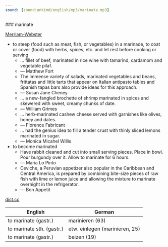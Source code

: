```yaml
---
sound: [sound:ankimd/english/mp3/marinate.mp3]
---
```


\### marinate

[Merriam-Webster](https://www.merriam-webster.com/dictionary/marinate)

- to steep (food such as meat, fish, or vegetables) in a marinade, to coat or cover (food) with herbs, spices, etc. and let rest before cooking or serving
    - … fillet of beef, marinated in rice wine with tamarind, cardamom and vegetable pilaf.
    - — Matthew Fort
    - The immense variety of salads, marinated vegetables and beans, frittatas and little tarts that appear on Italian antipasto tables and Spanish tapas bars also provide ideas for this approach.
    - — Susan Jane Cheney
    - … a new-fangled brochette of shrimp marinated in spices and skewered with sweet, creamy chunks of date.
    - — William Grimes
    - … herb-marinated cashew cheese served with garnishes like olives, honey and dates.
    - — Florence Fabricant
    - … had the genius idea to fill a tender crust with thinly sliced lemons marinated in sugar.
    - — Monica Micahel Willis
- to become marinated
    - Have rabbit cleaned and cut into small serving pieces. Place in bowl. Pour burgundy over it. Allow to marinate for 6 hours.
    - — Maria Lo Pinto
    - Ceviche, a Peruvian appetizer also popular in the Caribbean and Central America, is prepared by combining bite-size pieces of raw fish with lime or lemon juice and allowing the mixture to marinate overnight in the refrigerator.
    - — Bon Appetit

[dict.cc](https://www.dict.cc/marinate)

| English        | German       |
| -------------- | ------------ |
| to marinate (gastr.) | marinieren (63) |
| to marinate sth. (gastr.) | etw. einlegen (marinieren, 25) |
| to marinate (gastr.) | beizen (19) |
